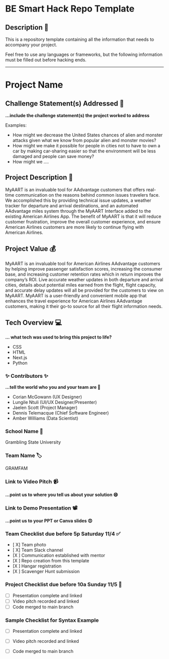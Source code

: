 # BE Smart Hack Repo Template

## Description 🚨 
This is a repository template containing all the information that needs to accompany your project.

Feel free to use any languages or frameworks, but the following information must be filled out before hacking ends.
___________
# Project Name

## Challenge Statement(s) Addressed 🎯
**...include the challenge statement(s) the project worked to address**

Examples:
* How might we decrease the United States chances of alien and monster attacks given what we know from popular alien and monster movies?
* How might we make it possible for people in cities not to have to own a car by making car-sharing easier so that the environment will be less damaged and people can save money?
* How might we ....

## Project Description 🤯
MyAART is an invaluable tool for AAdvantage customers that offers real-time communication on the reasons behind common issues travelers face. We accomplished this by providing technical issue updates, a weather tracker for departure and arrival destinations, and an automated AAdvantage miles system through the MyAART Interface added to the existing American Airlines App. The benefit of MyAART is that it will reduce customer frustration, improve the overall customer experience, and ensure American Airlines customers are more likely to continue flying with American Airlines.  

## Project Value 💰
MyAART is an invaluable tool for American Airlines AAdvantage customers by helping improve passenger satisfaction scores, increasing the consumer base, and increasing customer retention rates which in return improves the company’s ROI. Live accurate weather updates in both departure and arrival cities, details about potential miles earned from the flight, flight capacity, and accurate delay updates will all be provided for the customers to view on MyAART. 
MyAART is a user-friendly and convenient mobile app that enhances the travel experience for American Airlines AAdvantage customers, making it their go-to source for all their flight information needs.

## Tech Overview 💻
**... what tech was used to bring this project to life?**

* CSS
* HTML
* Next.js
* Python


### ✨ Contributors ✨
**...tell the world who you and your team are 🙂**
* Corian McGowann (UX Designer)
* Lungile Ntuli (UI/UX Designer/Presenter)
* Jaelen Scott (Project Manager)
* Dennis Telemacque (Chief Software Engineer)
* Amber Williams (Data Scientist)

### School Name 🏫
Grambling State University

### Team Name 🏷
GRAMFAM

### Link to Video Pitch 📹
**...point us to where you tell us about your solution 😄**

### Link to Demo Presentation 📽
**...point us to your PPT or Canva slides 😍**

### Team Checklist due before 5p Saturday 11/4 ✅
- [ X] Team photo
- [ X] Team Slack channel
- [X ] Communication established with mentor
- [X ] Repo creation from this template
- [X ] Hangar registration
- [X ] Scavenger Hunt submission

### Project Checklist due before 10a Sunday 11/5 🏁
- [ ] Presentation complete and linked
- [ ] Video pitch recorded and linked
- [ ] Code merged to main branch

### Sample Checklist for Syntax Example 
- [ ] Presentation complete and linked
- [ ] Video pitch recorded and linked
- [ ] Code merged to main branch

